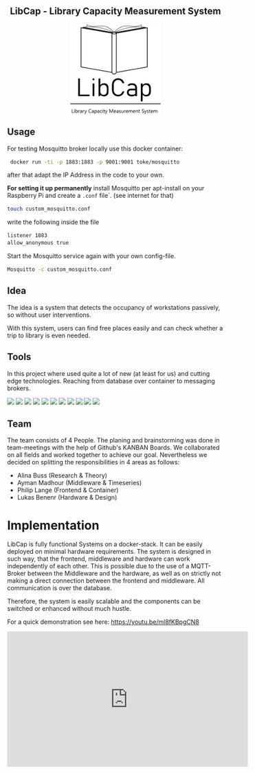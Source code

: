 <div align="center">
<h2>LibCap - Library Capacity Measurement System</h2>

<img src="./Docs/LibCap_simple_black.png" alt="Logo" width="210" align="center"/>
<br>
</div>

## Usage
For testing Mosquitto broker locally use this docker container:
```bash
 docker run -ti -p 1883:1883 -p 9001:9001 toke/mosquitto
```
after that adapt the IP Address in the code to your own.

**For setting it up permanently** install Mosquitto per apt-install on your Raspberry Pi and create a ```.conf``` file`.
(see internet for that)
```bash
touch custom_mosquitto.conf
```
write the following inside the file
```bash
listener 1883
allow_anonymous true
```

Start the Mosquitto service again with your own config-file.
```bash
Mosquitto -c custom_mosquitto.conf
```

## Idea
The idea is a system that detects the occupancy of workstations passively, so without user interventions.

With this system, users can find free places easily and can check whether a trip to library is even needed.

## Tools
In this project where used quite a lot of new (at least for us) and cutting edge technologies. Reaching from database over container to messaging brokers.



<img src="https://img.shields.io/badge/Postgres-grey?style=flat-square&logo=postgresql"/>
<img src="https://img.shields.io/badge/Docker-grey?style=flat-square&logo=docker"/>
<img src="https://img.shields.io/badge/Flask-grey?style=flat-square&logo=flask"/>
<img src="https://img.shields.io/badge/Bootstrap-grey?style=flat-square&logo=bootstrap"/>
<img src="https://img.shields.io/badge/HTML-grey?style=flat-square&logo=html5"/>
<img src="https://img.shields.io/badge/CSS-grey?style=flat-square&logo=css3"/>
<img src="https://img.shields.io/badge/JavaScript-grey?style=flat-square&logo=JavaScript"/>
<img src="https://img.shields.io/badge/Arduino-grey?style=flat-square&logo=arduino"/>
<img src="https://img.shields.io/badge/ESP32-grey?style=flat-square&logo=espHome"/>
<img src="https://img.shields.io/badge/C++-grey?style=flat-square&logo=c"/>
<img src="https://img.shields.io/badge/Mosquitto-grey?style=flat-square&logo=Eclipse Mosquitto"/>



## Team

The team consists of 4 People. The planing and brainstorming was done in team-meetings with the help of Github's KANBAN Boards.
We collaborated on all fields and worked together to achieve our goal. Nevertheless we decided on splitting the responsibilities in 4 areas as follows:

- Alina Buss (Research & Theory)
- Ayman Madhour (Middleware & Timeseries)
- Philip Lange (Frontend & Container)
- Lukas Benenr (Hardware & Design)

# Implementation

LibCap is fully functional Systems on a docker-stack. It can be easily deployed on minimal hardware requirements. 
The system is designed in such way, that the frontend, middleware and hardware can work independently of each other. 
This is possible due to the use of a MQTT-Broker between the Middleware and the hardware, 
as well as on strictly not making a direct connection between the frontend and middleware. All communication is over the database.

Therefore, the system is easily scalable and the components can be switched or enhanced without much hustle.


For a quick demonstration see here: https://youtu.be/ml8fKBpgCN8

<iframe width="560" height="315" src="https://www.youtube.com/embed/ml8fKBpgCN8" title="YouTube video player" frameborder="0" allow="accelerometer; autoplay; clipboard-write; encrypted-media; gyroscope; picture-in-picture" allowfullscreen></iframe>